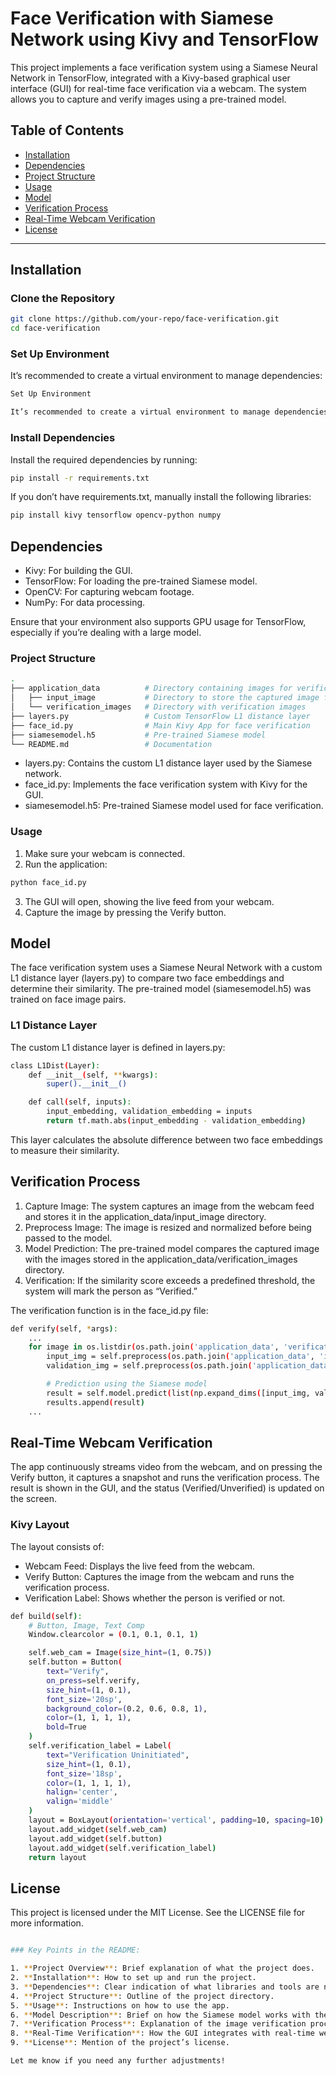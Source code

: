 # Face Verification with Siamese Network using Kivy and TensorFlow

This project implements a face verification system using a Siamese Neural Network in TensorFlow, integrated with a Kivy-based graphical user interface (GUI) for real-time face verification via a webcam. The system allows you to capture and verify images using a pre-trained model.

## Table of Contents

- [Installation](#installation)
- [Dependencies](#dependencies)
- [Project Structure](#project-structure)
- [Usage](#usage)
- [Model](#model)
- [Verification Process](#verification-process)
- [Real-Time Webcam Verification](#real-time-webcam-verification)
- [License](#license)

---

## Installation

### Clone the Repository

```bash
git clone https://github.com/your-repo/face-verification.git
cd face-verification
```
### Set Up Environment

It’s recommended to create a virtual environment to manage dependencies:

```bash
Set Up Environment

It’s recommended to create a virtual environment to manage dependencies:
```
### Install Dependencies

Install the required dependencies by running:

```bash
pip install -r requirements.txt
```
If you don’t have requirements.txt, manually install the following libraries:

```bash
pip install kivy tensorflow opencv-python numpy
```
## Dependencies

- Kivy: For building the GUI.
- TensorFlow: For loading the pre-trained Siamese model.
- OpenCV: For capturing webcam footage.
- NumPy: For data processing.

Ensure that your environment also supports GPU usage for TensorFlow, especially if you’re dealing with a large model.

### Project Structure

```bash
.
├── application_data          # Directory containing images for verification
│   ├── input_image           # Directory to store the captured image from the webcam
│   └── verification_images   # Directory with verification images
├── layers.py                 # Custom TensorFlow L1 distance layer
├── face_id.py                # Main Kivy App for face verification
├── siamesemodel.h5           # Pre-trained Siamese model
└── README.md                 # Documentation
```
- layers.py: Contains the custom L1 distance layer used by the Siamese network.
- face_id.py: Implements the face verification system with Kivy for the GUI.
- siamesemodel.h5: Pre-trained Siamese model used for face verification.

### Usage

1. Make sure your webcam is connected.
2. Run the application:

```bash
python face_id.py
```

3. The GUI will open, showing the live feed from your webcam.
4. Capture the image by pressing the Verify button.

## Model

The face verification system uses a Siamese Neural Network with a custom L1 distance layer (layers.py) to compare two face embeddings and determine their similarity. The pre-trained model (siamesemodel.h5) was trained on face image pairs.

### L1 Distance Layer

The custom L1 distance layer is defined in layers.py:

```bash
class L1Dist(Layer):
    def __init__(self, **kwargs):
        super().__init__()

    def call(self, inputs):
        input_embedding, validation_embedding = inputs
        return tf.math.abs(input_embedding - validation_embedding)
```
This layer calculates the absolute difference between two face embeddings to measure their similarity.

## Verification Process

1. Capture Image: The system captures an image from the webcam feed and stores it in the application_data/input_image directory.
2. Preprocess Image: The image is resized and normalized before being passed to the model.
3. Model Prediction: The pre-trained model compares the captured image with the images stored in the application_data/verification_images directory.
4. Verification: If the similarity score exceeds a predefined threshold, the system will mark the person as “Verified.”

The verification function is in the face_id.py file:

```bash
def verify(self, *args):
    ...
    for image in os.listdir(os.path.join('application_data', 'verification_images')):
        input_img = self.preprocess(os.path.join('application_data', 'input_image', 'input_image.jpg'))
        validation_img = self.preprocess(os.path.join('application_data', 'verification_images', image))

        # Prediction using the Siamese model
        result = self.model.predict(list(np.expand_dims([input_img, validation_img], axis=1)))
        results.append(result)
    ...
```

## Real-Time Webcam Verification

The app continuously streams video from the webcam, and on pressing the Verify button, it captures a snapshot and runs the verification process. The result is shown in the GUI, and the status (Verified/Unverified) is updated on the screen.

### Kivy Layout

The layout consists of:

- Webcam Feed: Displays the live feed from the webcam.
- Verify Button: Captures the image from the webcam and runs the verification process.
- Verification Label: Shows whether the person is verified or not.

```bash
def build(self):
    # Button, Image, Text Comp
    Window.clearcolor = (0.1, 0.1, 0.1, 1)

    self.web_cam = Image(size_hint=(1, 0.75))
    self.button = Button(
        text="Verify",
        on_press=self.verify,
        size_hint=(1, 0.1),
        font_size='20sp',
        background_color=(0.2, 0.6, 0.8, 1),
        color=(1, 1, 1, 1),
        bold=True
    )
    self.verification_label = Label(
        text="Verification Uninitiated",
        size_hint=(1, 0.1),
        font_size='18sp',
        color=(1, 1, 1, 1),
        halign='center',
        valign='middle'
    )
    layout = BoxLayout(orientation='vertical', padding=10, spacing=10)
    layout.add_widget(self.web_cam)
    layout.add_widget(self.button)
    layout.add_widget(self.verification_label)
    return layout
```
## License

This project is licensed under the MIT License. See the LICENSE file for more information.

```bash

### Key Points in the README:

1. **Project Overview**: Brief explanation of what the project does.
2. **Installation**: How to set up and run the project.
3. **Dependencies**: Clear indication of what libraries and tools are needed.
4. **Project Structure**: Outline of the project directory.
5. **Usage**: Instructions on how to use the app.
6. **Model Description**: Brief on how the Siamese model works with the custom layer.
7. **Verification Process**: Explanation of the image verification process.
8. **Real-Time Verification**: How the GUI integrates with real-time webcam feed and verification.
9. **License**: Mention of the project’s license. 

Let me know if you need any further adjustments!
```


